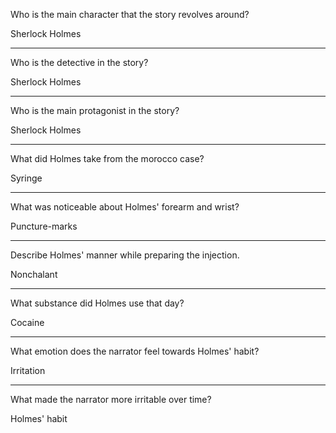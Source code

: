 Who is the main character that the story revolves around?

Sherlock Holmes

---

Who is the detective in the story?

Sherlock Holmes

---

Who is the main protagonist in the story?

Sherlock Holmes

---

What did Holmes take from the morocco case?

Syringe

---

What was noticeable about Holmes' forearm and wrist?

Puncture-marks

---

Describe Holmes' manner while preparing the injection.

Nonchalant

---

What substance did Holmes use that day?

Cocaine

---

What emotion does the narrator feel towards Holmes' habit?

Irritation

---

What made the narrator more irritable over time?

Holmes' habit
